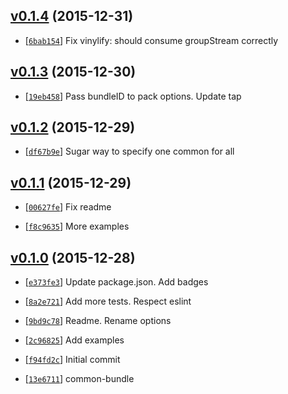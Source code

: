 <!-- 80a377b 1451545960000 -->

## [v0.1.4](https://github.com/zoubin/common-bundle/commit/80a377b) (2015-12-31)

* [[`6bab154`](https://github.com/zoubin/common-bundle/commit/6bab154)] Fix vinylify: should consume groupStream correctly

## [v0.1.3](https://github.com/zoubin/common-bundle/commit/2b0956b) (2015-12-30)

* [[`19eb458`](https://github.com/zoubin/common-bundle/commit/19eb458)] Pass bundleID to pack options. Update tap

## [v0.1.2](https://github.com/zoubin/common-bundle/commit/c28f20b) (2015-12-29)

* [[`df67b9e`](https://github.com/zoubin/common-bundle/commit/df67b9e)] Sugar way to specify one common for all

## [v0.1.1](https://github.com/zoubin/common-bundle/commit/fedc6e5) (2015-12-29)

* [[`00627fe`](https://github.com/zoubin/common-bundle/commit/00627fe)] Fix readme

* [[`f8c9635`](https://github.com/zoubin/common-bundle/commit/f8c9635)] More examples

## [v0.1.0](https://github.com/zoubin/common-bundle/commit/a11ca01) (2015-12-28)

* [[`e373fe3`](https://github.com/zoubin/common-bundle/commit/e373fe3)] Update package.json. Add badges

* [[`8a2e721`](https://github.com/zoubin/common-bundle/commit/8a2e721)] Add more tests. Respect eslint

* [[`9bd9c78`](https://github.com/zoubin/common-bundle/commit/9bd9c78)] Readme. Rename options

* [[`2c96825`](https://github.com/zoubin/common-bundle/commit/2c96825)] Add examples

* [[`f94fd2c`](https://github.com/zoubin/common-bundle/commit/f94fd2c)] Initial commit

* [[`13e6711`](https://github.com/zoubin/common-bundle/commit/13e6711)] common-bundle

